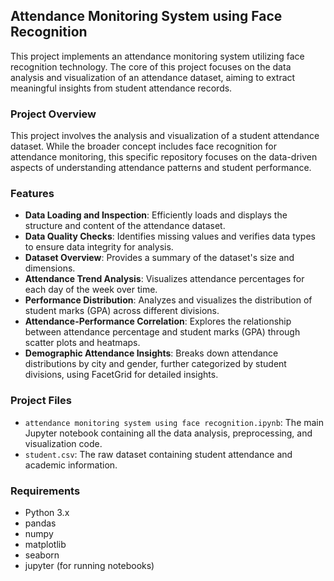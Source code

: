 ## Attendance Monitoring System using Face Recognition

This project implements an attendance monitoring system utilizing face recognition technology. The core of this project focuses on the data analysis and visualization of an attendance dataset, aiming to extract meaningful insights from student attendance records.

### Project Overview

This project involves the analysis and visualization of a student attendance dataset. While the broader concept includes face recognition for attendance monitoring, this specific repository focuses on the data-driven aspects of understanding attendance patterns and student performance.

### Features

  * **Data Loading and Inspection**: Efficiently loads and displays the structure and content of the attendance dataset.
  * **Data Quality Checks**: Identifies missing values and verifies data types to ensure data integrity for analysis.
  * **Dataset Overview**: Provides a summary of the dataset's size and dimensions.
  * **Attendance Trend Analysis**: Visualizes attendance percentages for each day of the week over time.
  * **Performance Distribution**: Analyzes and visualizes the distribution of student marks (GPA) across different divisions.
  * **Attendance-Performance Correlation**: Explores the relationship between attendance percentage and student marks (GPA) through scatter plots and heatmaps.
  * **Demographic Attendance Insights**: Breaks down attendance distributions by city and gender, further categorized by student divisions, using FacetGrid for detailed insights.

### Project Files

  * `attendance monitoring system using face recognition.ipynb`: The main Jupyter notebook containing all the data analysis, preprocessing, and visualization code.
  * `student.csv`: The raw dataset containing student attendance and academic information.

### Requirements

  * Python 3.x
  * pandas
  * numpy
  * matplotlib
  * seaborn
  * jupyter (for running notebooks)
